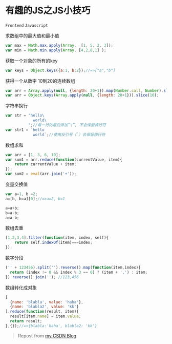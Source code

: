 # 有趣的JS之JS小技巧
`Frontend` `Javascript`

求数组中的最大值和最小值
```javascript
var max = Math.max.apply(Array,  [1, 5, 2, 3]);
var min = Math.min.apply(Array, [4,2,8,1] );
```
获取一个对象的所有的key
```javascript
var keys = Object.keys({a:1, b:2});//=>["a","b"]
```
获得一个从数字 10到20的连续数组
```javascript
var arr = Array.apply(null, {length: 20+1}).map(Number.call, Number).slice(10);
var arr = Object.keys(Array.apply(null, {length: 20+1})).slice(10);
```
    
字符串换行
```javascript
var str = "hello\
            world\
          ";//每一行的最后添加“\”, 不会保留换行符
var str1 = `hello
            world`;//使用反引号（`）会保留换行符
```

数组求和
```javascript
var arr = [1, 3, 6, 10];
var sum1 = arr.reduce(function(currentValue, item){
    return currentValue + item;
});
var sum2 = eval(arr.join('+'));
```

变量交换值
```javascript
var a=1, b =2;
a=[b, b=a][0];//=>a=2, b=1

a=a+b;
b=a-b;
a=a-b;
```

数组去重
```javascript
[1,2,3,4].filter(function(item, index, self){
    return self.indexOf(item)===index;
});
```

数字分段
```javascript
('' + 123456).split('').reverse().map(function(item,index){
  return (index != 0 && index % 3 == 0) ? (item + ',') : item;
}).reverse().join(''); //123,456
```

数组转化成对象
```javascript
[
  {name: 'blabla', value: 'haha'},
  {name: 'blabla2', value: 'kk'}
].reduce(function(result, item){
  result[item.name] = item.value;
  return result;
},{});//=>{blabla:'haha', blabla2: 'kk'}
```

> Repost from [my CSDN Blog](http://blog.csdn.net/xiunen_z/article/details/51166389)
